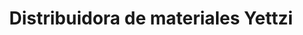---
title: "Distribuidora de materiales Yettzi"
url: /santa-cruz-xoxocotlan/distribuidora-de-materiales-yettzi/
shop: comercio
---